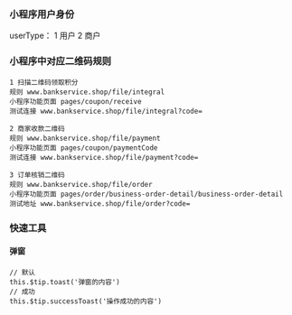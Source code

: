 <!--
 * @Author: zxs 774004514@qq.com
 * @Date: 2023-05-17 14:33:45
 * @LastEditors: zxs 774004514@qq.com
 * @LastEditTime: 2023-07-17 11:16:21
 * @FilePath: \mall-admind:\work\mall-applet\README.md
 * @Description: 这是默认设置,请设置`customMade`, 打开koroFileHeader查看配置 进行设置: https://github.com/OBKoro1/koro1FileHeader/wiki/%E9%85%8D%E7%BD%AE
-->
### 小程序用户身份
userType： 1 用户 2 商户

### 小程序中对应二维码规则
``` 
1 扫描二维码领取积分
规则 www.bankservice.shop/file/integral
小程序功能页面 pages/coupon/receive
测试连接 www.bankservice.shop/file/integral?code=

2 商家收款二维码
规则 www.bankservice.shop/file/payment
小程序功能页面 pages/coupon/paymentCode
测试连接 www.bankservice.shop/file/payment?code=

3 订单核销二维码
规则 www.bankservice.shop/file/order
小程序功能页面 pages/order/business-order-detail/business-order-detail
测试地址 www.bankservice.shop/file/order?code=
```
### 快速工具

#### 弹窗
```
// 默认
this.$tip.toast('弹窗的内容')
// 成功
this.$tip.successToast('操作成功的内容')
```

